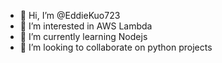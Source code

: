 - 👋 Hi, I’m @EddieKuo723
- 👀 I’m interested in AWS Lambda
- 🌱 I’m currently learning Nodejs
- 💞️ I’m looking to collaborate on python projects


<!---
EddieKuo723/EddieKuo723 is a ✨ special ✨ repository because its `README.md` (this file) appears on your GitHub profile.
You can click the Preview link to take a look at your changes.
--->
